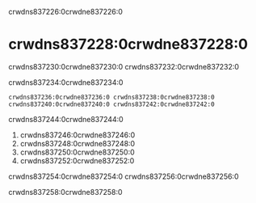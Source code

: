 crwdns837226:0crwdne837226:0
# crwdns837228:0crwdne837228:0

crwdns837230:0crwdne837230:0 crwdns837232:0crwdne837232:0

crwdns837234:0crwdne837234:0

```{figure} ../figures/scriberia-newsletter.png
crwdns837236:0crwdne837236:0 crwdns837238:0crwdne837238:0 crwdns837240:0crwdne837240:0 crwdns837242:0crwdne837242:0
```

crwdns837244:0crwdne837244:0
1. crwdns837246:0crwdne837246:0
2. crwdns837248:0crwdne837248:0
3. crwdns837250:0crwdne837250:0
4. crwdns837252:0crwdne837252:0

crwdns837254:0crwdne837254:0 crwdns837256:0crwdne837256:0

crwdns837258:0crwdne837258:0
